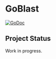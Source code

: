 # GoBlast

[![GoDoc](https://godoc.org/github.com/DanielSchuette/goblast?status.svg)](https://godoc.org/github.com/DanielSchuette/goblast)

## Project Status

Work in progress.
